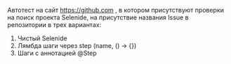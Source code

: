 Автотест на сайт https://github.com , в котором присутствуют проверки на поиск проекта Selenide,
на присутствие названия Issue в репозитории в трех вариантах:
1. Чистый Selenide
2. Лямбда шаги через step (name, () -> {})
3. Шаги с аннотацией @Step